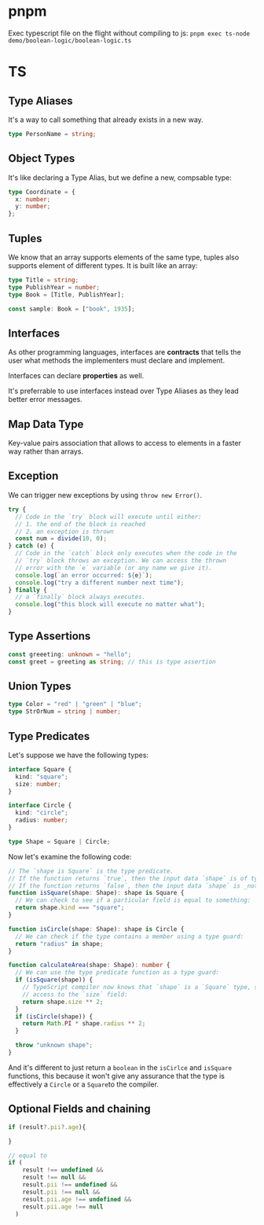 # pnpm

Exec typescript file on the flight without compiling to js:
`pnpm exec ts-node demo/boolean-logic/boolean-logic.ts`

# TS

## Type Aliases

It's a way to call something that already exists in a new way.

```ts
type PersonName = string;
```

## Object Types

It's like declaring a Type Alias, but we define a new, compsable type:

```ts
type Coordinate = {
  x: number;
  y: number;
};
```

## Tuples

We know that an array supports elements of the same type, tuples also supports element of different types. It is built like an array:

```ts
type Title = string;
type PublishYear = number;
type Book = [Title, PublishYear];

const sample: Book = ["book", 1935];
```

## Interfaces

As other programming languages, interfaces are **contracts** that tells the user what methods the implementers must declare and implement.

Interfaces can declare **properties** as well.

It's preferrable to use interfaces instead over Type Aliases as they lead better error messages.

## Map Data Type

Key-value pairs association that allows to access to elements in a faster way rather than arrays.

## Exception

We can trigger new exceptions by using `throw new Error()`.

```ts
try {
  // Code in the `try` block will execute until either:
  // 1. the end of the block is reached
  // 2. an exception is thrown
  const num = divide(10, 0);
} catch (e) {
  // Code in the `catch` block only executes when the code in the
  // `try` block throws an exception. We can access the thrown
  // error with the `e` variable (or any name we give it).
  console.log(`an error occurred: ${e}`);
  console.log("try a different number next time");
} finally {
  // a `finally` block always executes.
  console.log("this block will execute no matter what");
}
```

## Type Assertions

```ts
const greeeting: unknown = "hello";
const greet = greeting as string; // this is type assertion
```

## Union Types

```ts
type Color = "red" | "green" | "blue";
type StrOrNum = string | number;
```

## Type Predicates

Let's suppose we have the following types:

```ts
interface Square {
  kind: "square";
  size: number;
}

interface Circle {
  kind: "circle";
  radius: number;
}

type Shape = Square | Circle;
```

Now let's examine the following code:

```ts
// The `shape is Square` is the type predicate.
// If the function returns `true`, then the input data `shape` is of type `Square`.
// If the function returns `false`, then the input data `shape` is _not_ a `Square`.
function isSquare(shape: Shape): shape is Square {
  // We can check to see if a particular field is equal to something:
  return shape.kind === "square";
}

function isCircle(shape: Shape): shape is Circle {
  // We can check if the type contains a member using a type guard:
  return "radius" in shape;
}

function calculateArea(shape: Shape): number {
  // We can use the type predicate function as a type guard:
  if (isSquare(shape)) {
    // TypeScript compiler now knows that `shape` is a `Square` type, so we get safe
    // access to the `size` field:
    return shape.size ** 2;
  }
  if (isCircle(shape)) {
    return Math.PI * shape.radius ** 2;
  }

  throw "unknown shape";
}
```

And it's different to just return a `boolean` in the `isCirlce` and `isSquare` functions, this because it won't give any assurance that the type is effectively a `Circle` or a `Square`to the compiler.

## Optional Fields and chaining

```ts
if (result?.pii?.age){

}

// equal to
if (
    result !== undefined &&
    result !== null &&
    result.pii !== undefined &&
    result.pii !== null &&
    result.pii.age !== undefined &&
    result.pii.age !== null
  )
```
